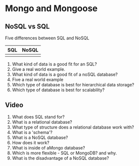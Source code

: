# Mongo and Mongoose

## NoSQL vs SQL

Five differences between SQL and NoSQL

| SQL | NoSQL|
| ----- | ------ |
|       |        |



1. What kind of data is a good fit for an SQL?
2. Give a real world example.
3. What kind of data is a good fit of a noSQL database?
4. Five a real world example
5. Which type of database is best for hierarchical data storage?
6. Which type of database is best for scalability?


## Video

1. What does SQL stand for?
2. What is a relational database?
3. What type of structure does a relational database work with?
4. What is a 'schema'?
5. What is a NoSQL database?
6. How does it work?
7. What is inside of aMongo database?
8. Which is more flexible - SQL or MongoDB? and why.
9. What is the disadvantage of a NoSQL database?